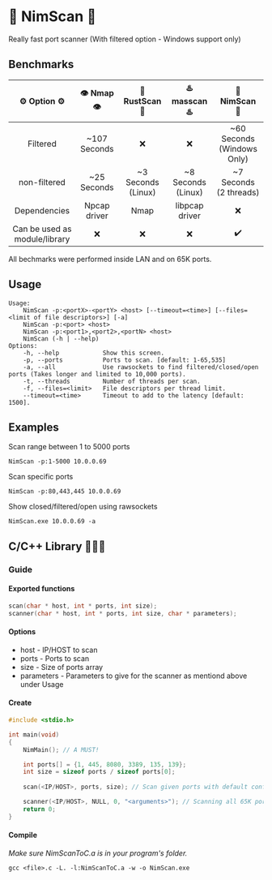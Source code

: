# 👑 NimScan 👑
Really fast port scanner (With filtered option - Windows support only)

## Benchmarks

| ⚙️ Option ⚙️|  👁️ Nmap 👁️ |  🤖 RustScan 🤖      |  ♨️ masscan ♨️ |  👑 NimScan 👑             |
|    :---:     |     :---:    |     :---:            |      :---:      |      :---:                     |
| Filtered     | ~107 Seconds  | ❌                  |   ❌           | ~60 Seconds (Windows Only)    |
| non-filtered | ~25 Seconds  | ~3 Seconds (Linux)   | ~8 Seconds (Linux)| ~7 Seconds (2 threads)   |
| Dependencies |  Npcap driver |   Nmap              | libpcap driver  | ❌                          | 
| Can be used as module/library  |    ❌    |   ❌  |      ❌         | ✔️                         |

All bechmarks were performed inside LAN and on 65K ports. 

## Usage
```shell
Usage:
    NimScan -p:<portX>-<portY> <host> [--timeout=<time>] [--files=<limit of file descriptors>] [-a]
    NimScan -p:<port> <host>
    NimScan -p:<port1>,<port2>,<portN> <host>
    NimScan (-h | --help)
Options:
    -h, --help            Show this screen.
    -p, --ports           Ports to scan. [default: 1-65,535]
    -a, --all             Use rawsockets to find filtered/closed/open ports (Takes longer and limited to 10,000 ports).       
    -t, --threads         Number of threads per scan.
    -f, --files=<limit>   File descriptors per thread limit.
    --timeout=<time>      Timeout to add to the latency [default: 1500].
```
## Examples
Scan range between 1 to 5000 ports

```shell
NimScan -p:1-5000 10.0.0.69
```

Scan specific ports
```shell
NimScan -p:80,443,445 10.0.0.69
```

Show closed/filtered/open using rawsockets
```shell
NimScan.exe 10.0.0.69 -a
```
## C/C++ Library 🧑🏻‍💻

### Guide

#### Exported functions
```C
scan(char * host, int * ports, int size);
scanner(char * host, int * ports, int size, char * parameters);
```

#### Options
* host        - IP/HOST to scan
* ports       - Ports to scan
* size        - Size of ports array
* parameters  - Parameters to give for the scanner as mentiond above under Usage


#### Create
```C
#include <stdio.h>

int main(void)
{
    NimMain(); // A MUST! 

    int ports[] = {1, 445, 8080, 3389, 135, 139};
    int size = sizeof ports / sizeof ports[0];
    
    scan(<IP/HOST>, ports, size); // Scan given ports with default configuration (timeout = 1500ms, files = 5000)

    scanner(<IP/HOST>, NULL, 0, "<arguments>"); // Scanning all 65K ports with given arguments
    return 0;
}
```

#### Compile

*Make sure NimScanToC.a is in your program's folder.*
```shell
gcc <file>.c -L. -l:NimScanToC.a -w -o NimScan.exe
```
